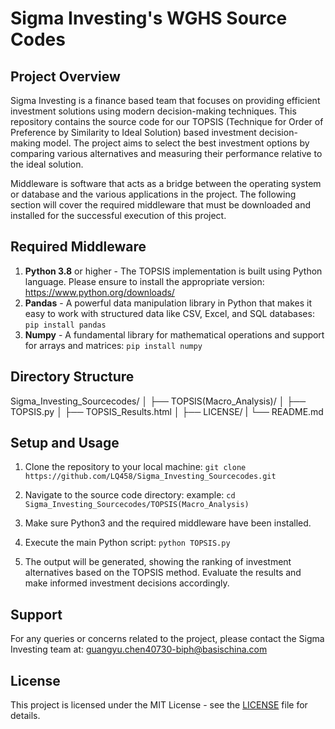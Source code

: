 # Sigma Investing's WGHS Source Codes

## Project Overview

Sigma Investing is a finance based team that focuses on providing efficient investment solutions using modern decision-making techniques. This repository contains the source code for our TOPSIS (Technique for Order of Preference by Similarity to Ideal Solution) based investment decision-making model. The project aims to select the best investment options by comparing various alternatives and measuring their performance relative to the ideal solution.

Middleware is software that acts as a bridge between the operating system or database and the various applications in the project. The following section will cover the required middleware that must be downloaded and installed for the successful execution of this project.

## Required Middleware

1. **Python 3.8** or higher - The TOPSIS implementation is built using Python language. Please ensure to install the appropriate version: https://www.python.org/downloads/
2. **Pandas** - A powerful data manipulation library in Python that makes it easy to work with structured data like CSV, Excel, and SQL databases: `pip install pandas`
3. **Numpy** - A fundamental library for mathematical operations and support for arrays and matrices: `pip install numpy`

## Directory Structure
Sigma_Investing_Sourcecodes/
│
├── TOPSIS(Macro_Analysis)/
│ ├── TOPSIS.py
│ ├── TOPSIS_Results.html
│
├── LICENSE/
|
└── README.md


## Setup and Usage

1. Clone the repository to your local machine:
`git clone https://github.com/LQ458/Sigma_Investing_Sourcecodes.git`


2. Navigate to the source code directory:
example: `cd Sigma_Investing_Sourcecodes/TOPSIS(Macro_Analysis)`


3. Make sure Python3 and the required middleware have been installed.

4. Execute the main Python script:
`python TOPSIS.py`

5. The output will be generated, showing the ranking of investment alternatives based on the TOPSIS method. Evaluate the results and make informed investment decisions accordingly.

## Support

For any queries or concerns related to the project, please contact the Sigma Investing team at: guangyu.chen40730-biph@basischina.com

## License

This project is licensed under the MIT License - see the [LICENSE](LICENSE) file for details.
